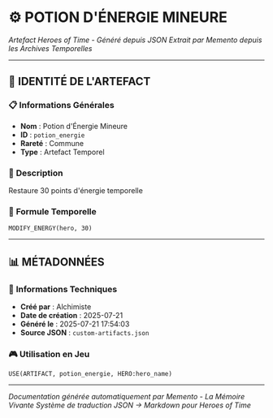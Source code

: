 # ⚙️ **POTION D'ÉNERGIE MINEURE**
*Artefact Heroes of Time - Généré depuis JSON*
*Extrait par Memento depuis les Archives Temporelles*

---

## 🌟 **IDENTITÉ DE L'ARTEFACT**

### 📋 **Informations Générales**
- **Nom** : Potion d'Énergie Mineure
- **ID** : `potion_energie`
- **Rareté** : Commune
- **Type** : Artefact Temporel

### 📖 **Description**
Restaure 30 points d'énergie temporelle


### 🔮 **Formule Temporelle**
```hots
MODIFY_ENERGY(hero, 30)
```

---

## 📊 **MÉTADONNÉES**

### 🔧 **Informations Techniques**
- **Créé par** : Alchimiste
- **Date de création** : 2025-07-21
- **Généré le** : 2025-07-21 17:54:03
- **Source JSON** : `custom-artifacts.json`

### 🎮 **Utilisation en Jeu**
```hots
USE(ARTIFACT, potion_energie, HERO:hero_name)
```

---

*Documentation générée automatiquement par Memento - La Mémoire Vivante*
*Système de traduction JSON → Markdown pour Heroes of Time*
